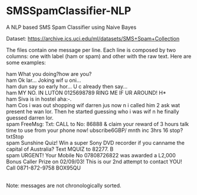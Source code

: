# SMSSpamClassifier-NLP
A NLP based SMS Spam Classifier using Naive Bayes

Dataset: https://archive.ics.uci.edu/ml/datasets/SMS+Spam+Collection

The files contain one message per line. Each line is composed by two columns: one with label (ham or spam) and other with the raw text. Here are some examples:

ham   What you doing?how are you?<br/>
ham   Ok lar... Joking wif u oni...<br/>
ham   dun say so early hor... U c already then say...<br/>
ham   MY NO. IN LUTON 0125698789 RING ME IF UR AROUND! H*<br/>
ham   Siva is in hostel aha:-.<br/>
ham   Cos i was out shopping wif darren jus now n i called him 2 ask wat present he wan lor. Then he started guessing who i was wif n he finally guessed darren lor.<br/>
spam   FreeMsg: Txt: CALL to No: 86888 & claim your reward of 3 hours talk time to use from your phone now! ubscribe6GBP/ mnth inc 3hrs 16 stop?txtStop<br/>
spam   Sunshine Quiz! Win a super Sony DVD recorder if you canname the capital of Australia? Text MQUIZ to 82277. B<br/>
spam   URGENT! Your Mobile No 07808726822 was awarded a L2,000 Bonus Caller Prize on 02/09/03! This is our 2nd attempt to contact YOU! Call 0871-872-9758 BOX95QU<br/><br/>

Note: messages are not chronologically sorted.
